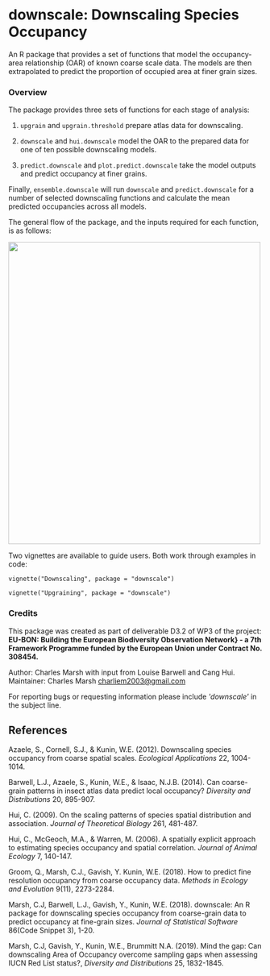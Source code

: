 # downscale: Downscaling Species Occupancy

An R package that provides a set of functions that model the occupancy-area relationship (OAR) of known coarse scale data. The models are then extrapolated to predict the proportion of occupied area at finer grain sizes.

### Overview

The package provides three sets of functions for each stage of analysis:

1) `upgrain` and `upgrain.threshold` prepare atlas data for downscaling. 

2) `downscale` and `hui.downscale` model the OAR to the prepared data for one of ten possible downscaling models. 

3) `predict.downscale` and `plot.predict.downscale` take the model outputs and predict occupancy at finer grains. 

Finally, `ensemble.downscale` will run `downscale` and `predict.downscale` for a number of selected downscaling functions and calculate the mean predicted occupancies across all models.

The general flow of the package, and the inputs required for each function, is as follows:

<img src="https://user-images.githubusercontent.com/46057079/143235954-b7e1c851-142c-4e95-bcf5-485024a1f75d.png" width="500" height="600">

Two vignettes are available to guide users. Both work through examples in code:

`vignette("Downscaling", package = "downscale")`

`vignette("Upgraining", package = "downscale")`

### Credits

This package was created as part of deliverable D3.2 of WP3 of the project: **EU-BON: Building the European Biodiversity Observation Network} -
a 7th Framework Programme funded by the European Union under Contract No. 308454.**

Author: Charles Marsh with input from Louise Barwell and Cang Hui.
Maintainer: Charles Marsh <charliem2003@gmail.com>

For reporting bugs or requesting information please include *'downscale'* in the subject line.

## References

Azaele, S., Cornell, S.J., & Kunin, W.E. (2012). Downscaling species occupancy from coarse spatial scales. *Ecological Applications* 22, 1004-1014.

Barwell, L.J., Azaele, S., Kunin, W.E., & Isaac, N.J.B. (2014). Can coarse-grain patterns in insect atlas data predict local occupancy? *Diversity and Distributions* 20, 895-907.

Hui, C. (2009). On the scaling patterns of species spatial distribution and association. *Journal of Theoretical Biology* 261, 481-487.

Hui, C., McGeoch, M.A., & Warren, M. (2006). A spatially explicit approach to estimating species occupancy and spatial correlation. *Journal of Animal Ecology* 7, 140-147.
  
Groom, Q., Marsh, C.J., Gavish, Y. Kunin, W.E. (2018). How to predict fine resolution occupancy from coarse occupancy data. *Methods in Ecology and Evolution* 9(11), 2273-2284.

Marsh, C.J, Barwell, L.J., Gavish, Y., Kunin, W.E. (2018). downscale: An R package for downscaling species occupancy from coarse-grain data to predict occupancy at fine-grain sizes. *Journal of Statistical Software* 86(Code Snippet 3), 1-20.

Marsh, C.J, Gavish, Y., Kunin, W.E., Brummitt N.A. (2019). Mind the gap: Can downscaling Area of Occupancy overcome sampling gaps when assessing IUCN Red List status?, *Diversity and Distributions* 25, 1832-1845.
